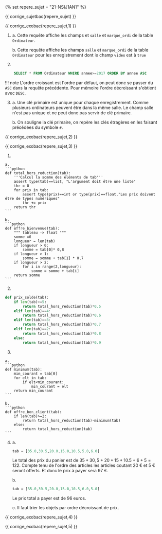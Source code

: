{% set repere_sujet = "21-NSIJ1AN1" %}

{{ corrige_sujetbac(repere_sujet) }}



{{ corrige_exobac(repere_sujet,1) }}


1.  a.  Cette requête affiche les champs et `salle` et `marque_ordi` de la table `Ordinateur`. 

    b.  Cette requête affiche les champs `salle` et `marque_ordi` de la table `Ordinateur` pour les enregistrement dont le champ `video` est à `true`

2. 
```sql
    SELECT * FROM Ordinateur WHERE annee>=2017 ORDER BY annee ASC
```

!!! note
    L'ordre croissant est l'ordre par défaut, on peut donc se passer du `ASC` dans la requête précédente. Pour mémoire l'ordre décroissant s'obtient avec `DESC`.

3.  a.  Une clé primaire est unique pour chaque enregistrement. Comme plusieurs ordinateurs peuvent être dans la même salle. Le champ salle n'est pas unique et ne peut donc pas servir de clé primaire.

    b. On souligne la clé primaire, on repère les clés étragères en les faisant précédées du symbole `#`.
    

{{ corrige_exobac(repere_sujet,2) }}

{{ corrige_exobac(repere_sujet,3) }}


1.  

    a.  
    ```python
    def total_hors_reduction(tab):
        '''Calcul la somme des éléments de tab'''
        assert type(tab)==list, "L'argument doit être une liste"
        thr = 0
        for prix in tab:
            assert type(prix)==int or type(prix)==float,"Les prix doivent être de types numériques"
            thr += prix
        return thr
    ```

    b.
    ```python
    def offre_bienvenue(tab):
        """ tableau -> float """
        somme =0
        longueur = len(tab)
        if longueur > 0:
            somme = tab[0]* 0,8
        if longueur > 1:
            somme = somme + tab[1] * 0,7
        if longueur > 2:
            for i in range(2,longueur):
                somme = somme + tab[i]
        return somme
    ```

2.  
```python
def prix_solde(tab):
    if len(tab)>=5:
        return total_hors_reduction(tab)*0.5
    elif len(tab)==4:
        return total_hors_reduction(tab)*0.6
    elif len(tab)==3:
        return total_hors_reduction(tab)*0.7
    elif len(tab)==2:
        return total_hors_reduction(tab)*0.8
    else:
        return total_hors_reduction(tab)*0.9
```

3.  

    a.  
    ```python
    def minimum(tab):
        min_courant = tab[0]
        for elt in tab:
            if elt<min_courant:
                min_courant = elt
        return min_courant
    ```

    b.  
    ```python
    def offre_bon_client(tab):
        if len(tab)>=2:
            return total_hors_reduction(tab)-minimum(tab)
        else:
            return total_hors_reduction(tab)
    ```

4. a.  
    ```python
    tab = [35.0,30.5,20.0,15.0,10.5,5.0,6.0]
    ```

    Le total des prix du panier est de $35 + 30,5 + 20 + 15 + 10.5 + 6 + 5=122$. Compte tenu de l'ordre des articles les articles coutant 20 € et 5 € seront offerts. Et donc le prix à payer sera 97 €.

    b.  
    ```python
    tab = [35.0,30.5,20.0,15.0,10.5,6.0,5.0]
    ```
    Le prix total a payer est de 96 euros.

    c.
    Il faut trier les objets par ordre décroissant de prix.


{{ corrige_exobac(repere_sujet,4) }}

{{ corrige_exobac(repere_sujet,5) }}